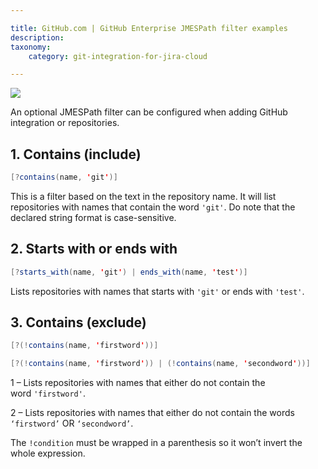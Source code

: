 ```yaml
---

title: GitHub.com | GitHub Enterprise JMESPath filter examples
description:
taxonomy:
    category: git-integration-for-jira-cloud

---
```


![](/wp-content/uploads/gij-github-mobile-logo-dark.png)

An optional JMESPath filter can be configured when adding GitHub integration or repositories.

## 1. Contains (include)

```java
[?contains(name, 'git')]
```

This is a filter based on the text in the repository name. It will list repositories with names that contain the word `'git'`. Do note that the declared string format is case-sensitive.

## 2. Starts with or ends with

```java
[?starts_with(name, 'git') | ends_with(name, 'test')]
```

Lists repositories with names that starts with `'git'` or ends with `'test'`.

## 3. Contains (exclude)

```java
[?(!contains(name, 'firstword'))]

[?(!contains(name, 'firstword')) | (!contains(name, 'secondword'))]
```

1 – Lists repositories with names that either do not contain the word `'firstword'`.

2 – Lists repositories with names that either do not contain the words `‘firstword’` OR `‘secondword’`.

<div class="bbb-callout bbb--note">
    <div class="irow">
    <div class="ilogobox">
        <span class="logoimg"></span>
    </div>
    <div class="imsgbox">
        The <code>!condition</code> must be wrapped in a parenthesis so it won’t invert the whole expression.
    </div>
    </div>
</div>

